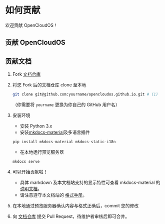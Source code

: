 # 如何贡献

欢迎贡献 OpenCloudOS！

## 贡献 OpenCloudOS

## 贡献文档

1. Fork [文档仓库](https://github.com/OpenCloudOS/opencloudos.github.io/fork)
2. 将您 Fork 后的文档仓库 clone 至本地

    ```sh
    git clone git@github.com:yourname/opencloudos.github.io.git # (1)
    ```

    （你需要将 `yourname` 更换为你自己的 GitHub 用户名）

3. 安装环境
    - 安装 Python 3.x
    - 安装[mkdocs-material](https://squidfunk.github.io/mkdocs-material/)及多语言插件

    ``` sh
    pip install mkdocs-material mkdocs-static-i18n
    ```

    - 在本地运行预览服务器

    ``` sh
    mkdocs serve
    ```

4. 可以开始贡献啦！
    - 具体 markdown 及本文档站支持的显示特性可查看 mkdocs-material 的[说明文档](https://squidfunk.github.io/mkdocs-material/reference/)。
    - 请注意遵守本文档站的 [格式手册](docs-format-guide.md)。

5. 在本地通过预览服务器确认内容与格式正确后，commit 您的修改
6. 向 [文档仓库](https://github.com/OpenCloudOS/opencloudos.github.io) 提交 Pull Request，待维护者审核后即可合并。
